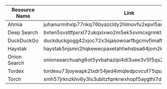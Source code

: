 | Resource Name   | Link                                      |
|-----------------|-------------------------------------------|
| Ahmia           | juhanurmihxlp77nkq76byazcldy2hlmovfu2epvl5ankdibsot4csyd.onion |
| Deep Search     | bvten5svsltfpxrxl72ukqxixwo2m5ek5svmcxgrmkta4tbmiemuibid.onion |
| DuckDuckGo      | duckduckgogg42xjoc72x3sjasowoarfbgcmvfimaftt6twagswzczad.onion |
| Haystak         | haystak5njsmn2hqkewecpaxetahtwhsbsa64jom2k22z5afxhnpxfid.onion |
| Onion Search    | onionsearchuahg6ot5yvbahazipi4di3uee3v5f5qs2nxtv5bdsnt6ad.onion |
| Tordex          | tordexu73joywapk2txdr54jed4imqledpcvcuf75qsas2gwdgksvnyd.onion |
| Torch           | xmh57jrknzkhv6y3ls3ubitzfqnkrwxhopf5aygthi7d6rplyvk3noyd.onion |
